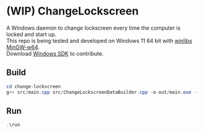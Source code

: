 # (WIP) ChangeLockscreen

A Windows daemon to change lockscreen every time the computer is locked and start up.  
This repo is being tested and developed on Windows 11 64 bit with [winlibs MinGW-w64](https://github.com/brechtsanders/winlibs_mingw).  
Download [Windows SDK](https://developer.microsoft.com/en-us/windows/downloads/windows-sdk/) to contribute.  

## Build

```powershell
cd change-lockscreen
g++ src/main.cpp src/ChangeLockscreenDataBuilder.cpp -o out/main.exe --std=c++23 -lwtsapi32 -municode -mwindows
```

## Run
```powershell
.\run
```